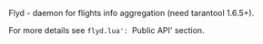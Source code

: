 Flyd - daemon for flights info aggregation (need tarantool 1.6.5+).

For more details see `flyd.lua': `Public API' section.
